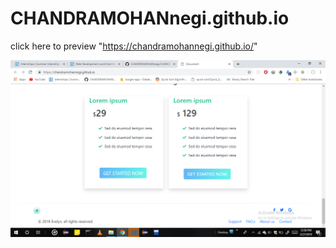 # CHANDRAMOHANnegi.github.io


click here to preview "https://chandramohannegi.github.io/"


![Document](https://github.com/CHANDRAMOHANnegi/CHANDRAMOHANnegi.github.io/blob/master/Screenshot%20(53).png)
